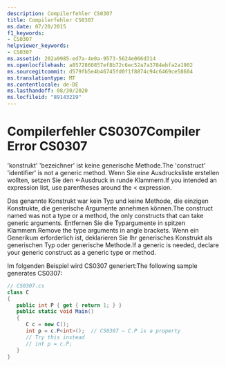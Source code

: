 ```yaml
---
description: Compilerfehler CS0307
title: Compilerfehler CS0307
ms.date: 07/20/2015
f1_keywords:
- CS0307
helpviewer_keywords:
- CS0307
ms.assetid: 202a9985-ed7a-4e0a-9573-5624e066d314
ms.openlocfilehash: a8572860857ef8b72c6ec52a7a3784ebfa2a1902
ms.sourcegitcommit: d579fb5e4b46745fd0f1f8874c94c6469ce58604
ms.translationtype: MT
ms.contentlocale: de-DE
ms.lasthandoff: 08/30/2020
ms.locfileid: "89143219"
---
```

# <a name="compiler-error-cs0307"></a><span data-ttu-id="cd1be-103">Compilerfehler CS0307</span><span class="sxs-lookup"><span data-stu-id="cd1be-103">Compiler Error CS0307</span></span>
<span data-ttu-id="cd1be-104">'konstrukt' 'bezeichner' ist keine generische Methode.</span><span class="sxs-lookup"><span data-stu-id="cd1be-104">The 'construct' 'identifier' is not a generic method.</span></span> <span data-ttu-id="cd1be-105">Wenn Sie eine Ausdrucksliste erstellen wollten, setzen Sie den <-Ausdruck in runde Klammern.</span><span class="sxs-lookup"><span data-stu-id="cd1be-105">If you intended an expression list, use parentheses around the < expression.</span></span>  
  
 <span data-ttu-id="cd1be-106">Das genannte Konstrukt war kein Typ und keine Methode, die einzigen Konstrukte, die generische Argumente annehmen können.</span><span class="sxs-lookup"><span data-stu-id="cd1be-106">The construct named was not a type or a method, the only constructs that can take generic arguments.</span></span> <span data-ttu-id="cd1be-107">Entfernen Sie die Typargumente in spitzen Klammern.</span><span class="sxs-lookup"><span data-stu-id="cd1be-107">Remove the type arguments in angle brackets.</span></span> <span data-ttu-id="cd1be-108">Wenn ein Generikum erforderlich ist, deklarieren Sie Ihr generisches Konstrukt als generischen Typ oder generische Methode.</span><span class="sxs-lookup"><span data-stu-id="cd1be-108">If a generic is needed, declare your generic construct as a generic type or method.</span></span>  
  
 <span data-ttu-id="cd1be-109">Im folgenden Beispiel wird CS0307 generiert:</span><span class="sxs-lookup"><span data-stu-id="cd1be-109">The following sample generates CS0307:</span></span>  
  
```csharp  
// CS0307.cs  
class C  
{  
   public int P { get { return 1; } }  
   public static void Main()  
   {  
      C c = new C();  
      int p = c.P<int>();  // CS0307 – C.P is a property  
      // Try this instead  
      // int p = c.P;  
   }  
}  
```
